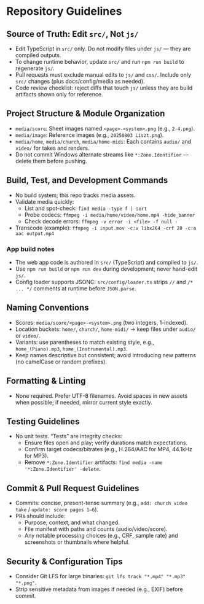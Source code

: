 # Repository Guidelines

## Source of Truth: Edit `src/`, Not `js/`
- Edit TypeScript in `src/` only. Do not modify files under `js/` — they are compiled outputs.
- To change runtime behavior, update `src/` and run `npm run build` to regenerate `js/`.
- Pull requests must exclude manual edits to `js/` and `css/`. Include only `src/` changes (plus docs/config/media as needed).
- Code review checklist: reject diffs that touch `js/` unless they are build artifacts shown only for reference.

## Project Structure & Module Organization
- `media/score`: Sheet images named `<page>-<system>.png` (e.g., `2-4.png`).
- `media/image`: Reference images (e.g., `20250803 Liszt.png`).
- `media/home`, `media/church`, `media/home-midi`: Each contains `audio/` and `video/` for takes and renders.
- Do not commit Windows alternate streams like `*:Zone.Identifier` — delete them before pushing.

## Build, Test, and Development Commands
- No build system; this repo tracks media assets.
- Validate media quickly:
  - List and spot-check: `find media -type f | sort`
  - Probe codecs: `ffmpeg -i media/home/video/home.mp4 -hide_banner`
  - Check decode errors: `ffmpeg -v error -i <file> -f null -`
- Transcode (example): `ffmpeg -i input.mov -c:v libx264 -crf 20 -c:a aac output.mp4`

### App build notes
- The web app code is authored in `src/` (TypeScript) and compiled to `js/`.
- Use `npm run build` or `npm run dev` during development; never hand-edit `js/`.
- Config loader supports JSONC: `src/config/loader.ts` strips `//` and `/* ... */` comments at runtime before `JSON.parse`.

## Naming Conventions
- Scores: `media/score/<page>-<system>.png` (two integers, 1-indexed).
- Location buckets: `home/`, `church/`, `home-midi/` → keep files under `audio/` or `video/`.
- Variants: use parentheses to match existing style, e.g., `home_(Piano).mp3`, `home_(Instrumental).mp3`.
- Keep names descriptive but consistent; avoid introducing new patterns (no camelCase or random prefixes).

## Formatting & Linting
- None required. Prefer UTF-8 filenames. Avoid spaces in new assets when possible; if needed, mirror current style exactly.

## Testing Guidelines
- No unit tests. “Tests” are integrity checks:
  - Ensure files open and play; verify durations match expectations.
  - Confirm target codecs/bitrates (e.g., H.264/AAC for MP4, 44.1kHz for MP3).
  - Remove `*:Zone.Identifier` artifacts: `find media -name '*:Zone.Identifier' -delete`.

## Commit & Pull Request Guidelines
- Commits: concise, present-tense summary (e.g., `add: church video take` / `update: score pages 1–6`).
- PRs should include:
  - Purpose, context, and what changed.
  - File manifest with paths and counts (audio/video/score).
  - Any notable processing choices (e.g., CRF, sample rate) and screenshots or thumbnails where helpful.

## Security & Configuration Tips
- Consider Git LFS for large binaries: `git lfs track "*.mp4" "*.mp3" "*.png"`.
- Strip sensitive metadata from images if needed (e.g., EXIF) before commit.
